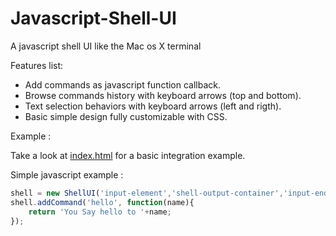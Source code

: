 # Javascript-Shell-UI
A javascript shell UI like the Mac os X terminal

Features list:

 * Add commands as javascript function callback.
 * Browse commands history with keyboard arrows (top and bottom).
 * Text selection behaviors with keyboard arrows (left and rigth).
 * Basic simple design fully customizable with CSS.
 
Example :

Take a look at [index.html](https://github.com/Nadib/Javascript-Shell-UI/blob/master/index.html) for a basic integration example.

Simple javascript example :
 
```javascript
shell = new ShellUI('input-element','shell-output-container','input-endline-element', 'input-prefix-element');
shell.addCommand('hello', function(name){
	return 'You Say hello to '+name;
});
```